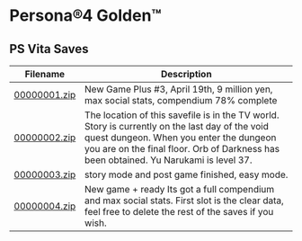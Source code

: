 # Persona®4 Golden™

## PS Vita Saves

| Filename | Description |
|----------|-------------|
| [00000001.zip](00000001.zip) | New Game Plus #3, April 19th, 9 million yen, max social stats, compendium 78% complete  |
| [00000002.zip](00000002.zip) | The location of this savefile is in the TV world. Story is currently on the last day of the void quest dungeon. When you enter the dungeon you are on the final floor. Orb of Darkness has been obtained. Yu Narukami is level 37.  |
| [00000003.zip](00000003.zip) | story mode and post game finished, easy mode.   |
| [00000004.zip](00000004.zip) | New game + ready Its got a full compendium and max social stats. First slot is the clear data, feel free to delete the rest of the saves if you wish.  |
